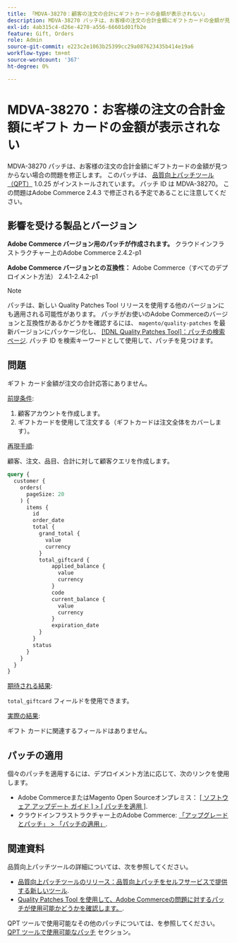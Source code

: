 ```yaml
---
title: 「MDVA-38270：顧客の注文の合計にギフトカードの金額が表示されない」
description: MDVA-38270 パッチは、お客様の注文の合計金額にギフトカードの金額が見つからない場合の問題を修正します。 このパッチは、[Quality Patches Tool （QPT） ] （https://devdocs.magento.com/guides/v2.4/comp-mgr/patching.html#mqp） 1.0.25 がインストールされている場合に利用できます。 パッチ ID は MDVA-38270。 この問題はAdobe Commerce 2.4.3 で修正される予定であることに注意してください。
exl-id: 4ab315c4-d26e-4270-a556-66601d01fb2e
feature: Gift, Orders
role: Admin
source-git-commit: e223c2e1063b25399cc29a087623435b414e19a6
workflow-type: tm+mt
source-wordcount: '367'
ht-degree: 0%

---
```


# MDVA-38270：お客様の注文の合計金額にギフト カードの金額が表示されない

MDVA-38270 パッチは、お客様の注文の合計金額にギフトカードの金額が見つからない場合の問題を修正します。 このパッチは、 [品質向上パッチツール（QPT）](https://devdocs.magento.com/guides/v2.4/comp-mgr/patching.html#mqp) 1.0.25 がインストールされています。 パッチ ID は MDVA-38270。 この問題はAdobe Commerce 2.4.3 で修正される予定であることに注意してください。

## 影響を受ける製品とバージョン

**Adobe Commerce バージョン用のパッチが作成されます。**
クラウドインフラストラクチャー上のAdobe Commerce 2.4.2-p1

**Adobe Commerce バージョンとの互換性：**
Adobe Commerce（すべてのデプロイメント方法） 2.4.1-2.4.2-p1

>[!NOTE]
>
>パッチは、新しい Quality Patches Tool リリースを使用する他のバージョンにも適用される可能性があります。 パッチがお使いのAdobe Commerceのバージョンと互換性があるかどうかを確認するには、 `magento/quality-patches` を最新バージョンにパッケージ化し、 [[!DNL Quality Patches Tool]：パッチの検索ページ](https://devdocs.magento.com/quality-patches/tool.html#patch-grid). パッチ ID を検索キーワードとして使用して、パッチを見つけます。

## 問題

ギフト カード金額が注文の合計応答にありません。

<u>前提条件</u>:

1. 顧客アカウントを作成します。
1. ギフトカードを使用して注文する（ギフトカードは注文全体をカバーします）。

<u>再現手順</u>:

顧客、注文、品目、合計に対して顧客クエリを作成します。

```GraphQL
query {
  customer {
    orders(
      pageSize: 20
    ) {
      items {
        id
        order_date
        total {
          grand_total {
            value
            currency
          }
          total_giftcard {
              applied_balance {
                value
                currency
              }
              code
              current_balance {
                value
                currency
              }
              expiration_date
          }
        }
        status
      }
    }
  }
}
```

<u>期待される結果</u>:

`total_giftcard` フィールドを使用できます。

<u>実際の結果</u>:

ギフト カードに関連するフィールドはありません。

## パッチの適用

個々のパッチを適用するには、デプロイメント方法に応じて、次のリンクを使用します。

* Adobe CommerceまたはMagento Open Sourceオンプレミス： [[ ソフトウェア アップデート ガイド ] > [ パッチを適用 ]](https://devdocs.magento.com/guides/v2.4/comp-mgr/patching/mqp.html).
* クラウドインフラストラクチャー上のAdobe Commerce: [「アップグレードとパッチ」 > 「パッチの適用」](https://devdocs.magento.com/cloud/project/project-patch.html).

## 関連資料

品質向上パッチツールの詳細については、次を参照してください。

* [品質向上パッチツールのリリース：品質向上パッチをセルフサービスで提供する新しいツール](/help/announcements/adobe-commerce-announcements/magento-quality-patches-released-new-tool-to-self-serve-quality-patches.md).
* [Quality Patches Tool を使用して、Adobe Commerceの問題に対するパッチが使用可能かどうかを確認します。](/help/support-tools/patches-available-in-qpt-tool/check-patch-for-magento-issue-with-magento-quality-patches.md).

QPT ツールで使用可能なその他のパッチについては、を参照してください。 [QPT ツールで使用可能なパッチ](https://support.magento.com/hc/en-us/sections/360010506631-Patches-available-in-QPT-tool-) セクション。
